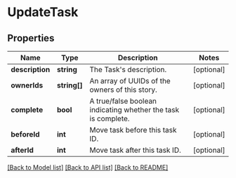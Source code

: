 # UpdateTask

## Properties
Name | Type | Description | Notes
------------ | ------------- | ------------- | -------------
**description** | **string** | The Task&#x27;s description. | [optional] 
**ownerIds** | **string[]** | An array of UUIDs of the owners of this story. | [optional] 
**complete** | **bool** | A true/false boolean indicating whether the task is complete. | [optional] 
**beforeId** | **int** | Move task before this task ID. | [optional] 
**afterId** | **int** | Move task after this task ID. | [optional] 

[[Back to Model list]](../../README.md#documentation-for-models) [[Back to API list]](../../README.md#documentation-for-api-endpoints) [[Back to README]](../../README.md)

